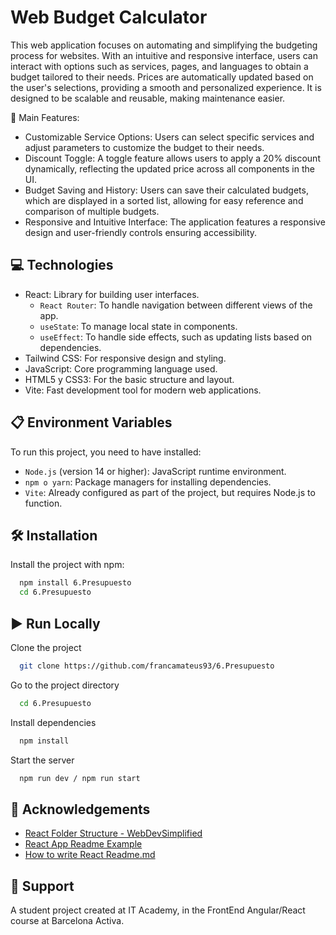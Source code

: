 # Web Budget Calculator

This web application focuses on automating and simplifying the budgeting process for websites. With an intuitive and responsive interface, users can interact with options such as services, pages, and languages to obtain a budget tailored to their needs. Prices are automatically updated based on the user's selections, providing a smooth and personalized experience. It is designed to be scalable and reusable, making maintenance easier.

📄 Main Features:

- Customizable Service Options: Users can select specific services and adjust parameters to customize the budget to their needs.
- Discount Toggle: A toggle feature allows users to apply a 20% discount dynamically, reflecting the updated price across all components in the UI.
- Budget Saving and History: Users can save their calculated budgets, which are displayed in a sorted list, allowing for easy reference and comparison of multiple budgets.
- Responsive and Intuitive Interface: The application features a responsive design and user-friendly controls ensuring accessibility.

## 💻 Technologies

- React: Library for building user interfaces.
  - `React Router`: To handle navigation between different views of the app.
  - `useState`: To manage local state in components.
  - `useEffect`: To handle side effects, such as updating lists based on dependencies.
- Tailwind CSS: For responsive design and styling.
- JavaScript: Core programming language used.
- HTML5 y CSS3: For the basic structure and layout.
- Vite: Fast development tool for modern web applications.

## 📋 Environment Variables

To run this project, you need to have installed:

- `Node.js` (version 14 or higher): JavaScript runtime environment.
- `npm o yarn`: Package managers for installing dependencies.
- `Vite`: Already configured as part of the project, but requires Node.js to function.

## 🛠️ Installation

Install the project with npm:

```bash
  npm install 6.Presupuesto
  cd 6.Presupuesto
```

## ▶️ Run Locally

Clone the project

```bash
  git clone https://github.com/francamateus93/6.Presupuesto
```

Go to the project directory

```bash
  cd 6.Presupuesto
```

Install dependencies

```bash
  npm install
```

Start the server

```bash
  npm run dev / npm run start
```

## 📘 Acknowledgements

- [React Folder Structure - WebDevSimplified ](https://github.com/WebDevSimplified/react-folder-structure/tree/main)
- [React App Readme Example](https://www.restack.io/p/guide-to-developing-ai-applications-answer-react-app-readme-example)
- [How to write React Readme.md](https://github.com/facebook/create-react-app/blob/main/packages/cra-template/template/README.md)

## 🤝 Support

A student project created at IT Academy, in the FrontEnd Angular/React course at Barcelona Activa.
